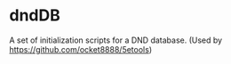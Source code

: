 # dndDB
A set of initialization scripts for a DND database. (Used by https://github.com/ocket8888/5etools)
